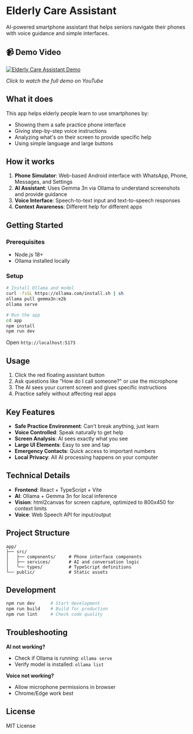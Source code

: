 # Elderly Care Assistant

AI-powered smartphone assistant that helps seniors navigate their phones with voice guidance and simple interfaces.

## 📹 Demo Video

[![Elderly Care Assistant Demo](https://img.youtube.com/vi/POx6onh6keM/maxresdefault.jpg)](https://youtu.be/POx6onh6keM)

*Click to watch the full demo on YouTube*

## What it does

This app helps elderly people learn to use smartphones by:
- Showing them a safe practice phone interface
- Giving step-by-step voice instructions
- Analyzing what's on their screen to provide specific help
- Using simple language and large buttons

## How it works

1. **Phone Simulator**: Web-based Android interface with WhatsApp, Phone, Messages, and Settings
2. **AI Assistant**: Uses Gemma 3n via Ollama to understand screenshots and provide guidance
3. **Voice Interface**: Speech-to-text input and text-to-speech responses
4. **Context Awareness**: Different help for different apps

## Getting Started

### Prerequisites
- Node.js 18+
- Ollama installed locally

### Setup

```bash
# Install Ollama and model
curl -fsSL https://ollama.com/install.sh | sh
ollama pull gemma3n:e2b
ollama serve

# Run the app
cd app
npm install
npm run dev
```

Open `http://localhost:5173`

## Usage

1. Click the red floating assistant button
2. Ask questions like "How do I call someone?" or use the microphone
3. The AI sees your current screen and gives specific instructions
4. Practice safely without affecting real apps

## Key Features

- **Safe Practice Environment**: Can't break anything, just learn
- **Voice Controlled**: Speak naturally to get help
- **Screen Analysis**: AI sees exactly what you see
- **Large UI Elements**: Easy to see and tap
- **Emergency Contacts**: Quick access to important numbers
- **Local Privacy**: All AI processing happens on your computer

## Technical Details

- **Frontend**: React + TypeScript + Vite
- **AI**: Ollama + Gemma 3n for local inference
- **Vision**: html2canvas for screen capture, optimized to 800x450 for context limits
- **Voice**: Web Speech API for input/output

## Project Structure

```
app/
├── src/
│   ├── components/     # Phone interface components
│   ├── services/       # AI and conversation logic
│   └── types/          # TypeScript definitions
└── public/             # Static assets
```

## Development

```bash
npm run dev      # Start development
npm run build    # Build for production
npm run lint     # Check code quality
```

## Troubleshooting

**AI not working?**
- Check if Ollama is running: `ollama serve`
- Verify model is installed: `ollama list`

**Voice not working?**
- Allow microphone permissions in browser
- Chrome/Edge work best

## License

MIT License
